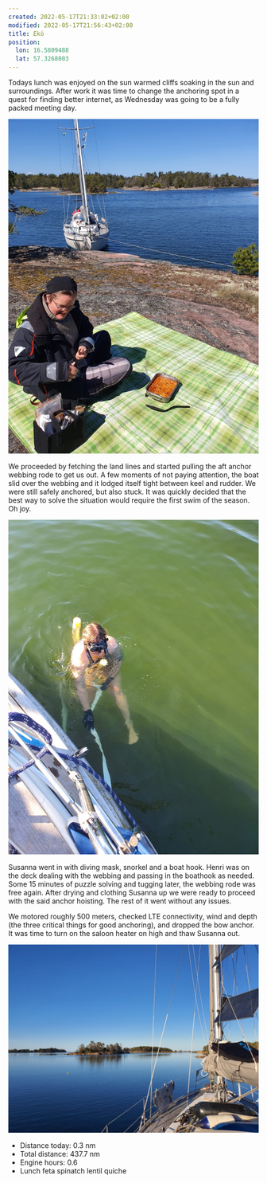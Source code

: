 ```yaml
---
created: 2022-05-17T21:33:02+02:00
modified: 2022-05-17T21:56:43+02:00
title: Ekö
position:
  lon: 16.5809488
  lat: 57.3268003
---
```


Todays lunch was enjoyed on the sun warmed cliffs soaking in the sun and surroundings. After work it was time to change the anchoring spot in a quest for finding better internet, as Wednesday was going to be a fully packed meeting day.

![Image](../2022/540e9bd70405b7880cf975c5dfa98aae.jpg)

We proceeded by fetching the land lines and started pulling the aft anchor webbing rode to get us out. A few moments of not paying attention, the boat slid over the webbing and it lodged itself tight between keel and rudder. We were still safely anchored, but also stuck. It was quickly decided that the best way to solve the situation would require the first swim of the season. Oh joy.

![Image](../2022/f6fac0df1a5f3b7055759e3414887b4f.jpg)

Susanna went in with diving mask, snorkel and a boat hook. Henri was on the deck dealing with the webbing and passing in the boathook as needed. Some 15 minutes of puzzle solving and tugging later, the webbing rode was free again. After drying and clothing Susanna up we were ready to proceed with the said anchor hoisting. The rest of it went without any issues.

We motored roughly 500 meters, checked LTE connectivity, wind and depth (the three critical things for good anchoring), and dropped the bow anchor. It was time to turn on the saloon heater on high and thaw Susanna out.

![Image](../2022/0b8971186f82c9400010ad6b50c46c18.jpg)

* Distance today: 0.3 nm
* Total distance: 437.7 nm
* Engine hours: 0.6
* Lunch feta spinatch lentil quiche
